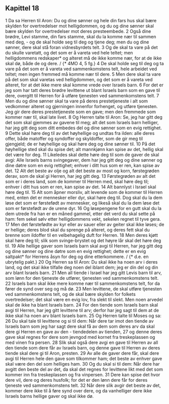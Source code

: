 ## Kapittel 18

1 Da sa Herren til Aron: Du og dine sønner og hele din fars hus skal bære skylden for overtredelser mot helligdommen, og du og dine sønner skal bære skylden for overtredelser mot deres presteembede.
2 Også dine brødre, Levi stamme, din fars stamme, skal du la komme nær til sammen med deg, - og de skal holde seg til deg og tjene deg; men du og dine sønner, dere skal stå foran vidnesbyrdets telt.
3 Og de skal ta vare på det du skulle varetatt, og det som er å vareta ved hele teltet; men helligdommens redskaper* og alteret må de ikke komme nær, for at de ikke skal dø, både de og dere. / {* 4MO 4, 5 fg.}
4 De skal holde seg til deg og ta vare på det som er å vareta ved sammenkomstens telt, hele arbeidet ved teltet; men ingen fremmed må komme nær til dere.
5 Men dere skal ta vare på det som skal varetas ved helligdommen, og det som er å vareta ved alteret, for at det ikke mere skal komme vrede over Israels barn.
6 For det er jeg som har tatt deres brødre levittene ut blant Israels barn som en gave til dere, overgitt til Herren for å utføre tjenesten ved sammenkomstens telt.
7 Men du og dine sønner skal ta vare på deres prestetjeneste i alt som vedkommer alteret og gjerningen innenfor forhenget, og utføre tjenesten. Jeg gir dere deres prestetjeneste som en gave; men den fremmede som kommer nær til, skal late livet.
8 Og Herren talte til Aron: Se, jeg har gitt deg det som skal gjemmes av gavene til meg; alt det som Israels barn helliger, har jeg gitt deg som ditt embedes del og dine sønner som en evig rettighet.
9 Dette skal høre deg til av det høyhellige og undtas fra ilden: alle deres offer, både matoffer og syndoffer og skyldoffer, som de gir meg til gjengjeld; de er høyhellige og skal høre deg og dine sønner til.
10 På det høyhellige sted skal du spise det; alt mannkjønn kan spise av det, hellig skal det være for deg.
11 Likeledes skal dette høre deg til som de gaver de skal avgi: Alle Israels barns svingegaver, dem har jeg gitt deg og dine sønner og dine døtre som en evig rettighet; enhver i ditt hus som er ren, kan spise av det.
12 Alt det beste av olje og alt det beste av most og korn, førstegrøden derav, som de skal gi Herren, har jeg gitt deg.
13 Førstegrøden av alt det som er i deres land, som de kommer til Herren med, skal høre deg til; enhver i ditt hus som er ren, kan spise av det.
14 Alt bannlyst i Israel skal høre deg til.
15 Alt som åpner morsliv, alt levende som de kommer til Herren med, enten det er mennesker eller dyr, skal høre deg til. Dog skal du la dem løse det som er førstefødt av mennesker, og likeså skal du la dem løse det som er førstefødt av de urene dyr.
16 Og løsepengene for en gutt skal du la dem utrede fra han er en måned gammel, etter det verd du skal sette på ham: fem sekel sølv etter helligdommens vekt, sekelen regnet til tyve gera.
17 Men det førstefødte av kyr eller av sauer eller av geiter skal ikke løses; de er hellige; deres blod skal du sprenge på alteret, og deres fett skal du brenne som ildoffer til en velbehagelig duft for Herren.
18 Men deres kjøtt skal høre deg til; slik som svinge-brystet og det høyre lår skal det høre deg til.
19 Alle hellige gaver som Israels barn skal avgi til Herren, har jeg gitt deg og dine sønner og dine døtre som en evig rettighet; dette er en evig saltpakt* for Herrens åsyn for deg og dine etterkommere. / {* d.e. en ubrytelig pakt.}
20 Og Herren sa til Aron: Du skal ikke ha noen arv i deres land, og det skal ikke tilfalle deg noen del iblant dem; jeg er din del og din arv blant Israels barn.
21 Men all tiende i Israel har jeg gitt Levis barn til arv, som lønn for den tjeneste de utfører, tjenesten ved sammenkomstens telt.
22 Israels barn skal ikke mere komme nær til sammenkomstens telt, for da fører de synd over seg og må dø.
23 Men levittene, de skal utføre tjenesten ved sammenkomstens telt, og de skal bære skylden for folkets overtredelser; det skal være en evig lov, fra slekt til slekt. Men noen arvedel skal de ikke ha blant Israels barn.
24 For den tiende som Israels barn skal avgi til Herren, har jeg gitt levittene til arv; derfor har jeg sagt til dem at de ikke skal ha noen arv blant Israels barn.
25 Og Herren talte til Moses og sa:
26 Du skal tale til levittene og si til dem: Når dere tar imot den tiende av Israels barn som jeg har sagt dere skal få av dem som deres arv da skal dere gi Herren en gave av den - tiendedelen av tienden,
27 og denne deres gave skal regnes for dere som jevngod med kornet fra treskeplassen og med vinen fra persen.
28 Slik skal også dere avgi en gave til Herren av all den tiende som dere får av Israels barn, og denne gave til Herren av deres tiende skal dere gi til Aron, presten.
29 Av alle de gaver dere får, skal dere avgi til Herren hele den gave som tilkommer ham; det beste av enhver gave skal være den del som helliges ham.
30 Og du skal si til dem: Når dere har avgitt den beste del av det, da skal det regnes for levittene likt med det som kommer inn fra treskeplassen og fra vinpersen.
31 Dere kan spise det hvor dere vil, dere og deres husfolk; for det er den lønn dere får for deres tjeneste ved sammenkomstens telt.
32 Når dere slik avgir det beste av det, kommer dere ikke til å føre synd over dere, og da vanhelliger dere ikke Israels barns hellige gaver og skal ikke dø.
